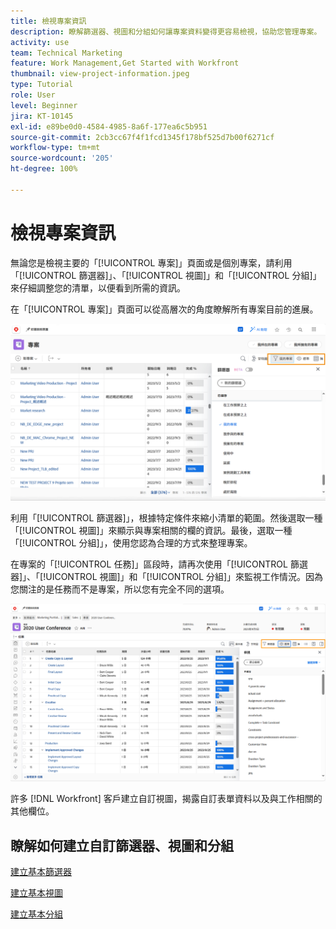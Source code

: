 ```yaml
---
title: 檢視專案資訊
description: 瞭解篩選器、視圖和分組如何讓專案資料變得更容易檢視，協助您管理專案。
activity: use
team: Technical Marketing
feature: Work Management,Get Started with Workfront
thumbnail: view-project-information.jpeg
type: Tutorial
role: User
level: Beginner
jira: KT-10145
exl-id: e89be0d0-4584-4985-8a6f-177ea6c5b951
source-git-commit: 2cb3cc67f4f1fcd1345f178bf525d7b00f6271cf
workflow-type: tm+mt
source-wordcount: '205'
ht-degree: 100%

---
```


# 檢視專案資訊

無論您是檢視主要的「[!UICONTROL 專案]」頁面或是個別專案，請利用「[!UICONTROL 篩選器]」、「[!UICONTROL 視圖]」和「[!UICONTROL 分組]」來仔細調整您的清單，以便看到所需的資訊。

在「[!UICONTROL 專案]」頁面可以從高層次的角度瞭解所有專案目前的進展。

![顯示篩選器的專案頁面](assets/planner-fund-project-page-fvg-copy.png)

利用「[!UICONTROL 篩選器]」，根據特定條件來縮小清單的範圍。然後選取一種「[!UICONTROL 視圖]」來顯示與專案相關的欄的資訊。最後，選取一種「[!UICONTROL 分組]」，使用您認為合理的方式來整理專案。

在專案的「[!UICONTROL 任務]」區段時，請再次使用「[!UICONTROL 篩選器]」、「[!UICONTROL 視圖]」和「[!UICONTROL 分組]」來監視工作情況。因為您關注的是任務而不是專案，所以您有完全不同的選項。

![顯示視圖的專案任務清單](assets/planner-fund-task-list-fvg.png)

許多 [!DNL Workfront] 客戶建立自訂視圖，揭露自訂表單資料以及與工作相關的其他欄位。

## 瞭解如何建立自訂篩選器、視圖和分組

[建立基本篩選器](https://experienceleague.adobe.com/docs/workfront-learn/tutorials-workfront/reporting/basic-reporting/create-a-basic-filter.html?lang=zh-Hant)

[建立基本視圖](https://experienceleague.adobe.com/docs/workfront-learn/tutorials-workfront/reporting/basic-reporting/create-a-basic-view.html?lang=zh-Hant)

[建立基本分組](https://experienceleague.adobe.com/docs/workfront-learn/tutorials-workfront/reporting/basic-reporting/create-a-basic-grouping.html?lang=zh-Hant)
